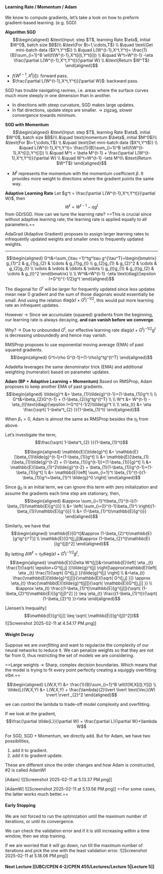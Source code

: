 #### Learning Rate / Momentum / Adam
We know to compute gradients, let’s take a look on how to preform gradient-based learning. (e.g. SGD)

**Algorithm SGD**
$$\begin{aligned}
&\text{Input: step $T$, learning Rate $\eta$, initial $W^0$, batch size $B$}\\
&\text{For $t=1,\cdots,T$} \\ 
&\quad \text{Get mini-batch data ($X^t,Y^t$)} \\
&\quad L(W^{t-1},X^t,Y^t)= \frac{1}{B}\sum_{i=1}^B \ell(f(W^{t-1},X^t[i]),Y^t[i])) \\
&\quad W^t=W^{t-1} -\eta \frac{\partial L(W^{t-1},X^t,Y^t)}{\partial W} \\ 
&\text{Return $W^T$}
\end{aligned}$$


- $f(W^{t-1},X^t[i])$: forward pass.
- $\frac{\partial L(W^{t-1},X^t,Y^t)}{\partial W}$: backward pass.

SGD has trouble navigating ravines, i.e. areas where the surface curves much more steeply in one dimension than in another.
- In directions with steep curvature, SGD makes large updates.
- In flat directions, update steps are smaller.
→ zigzag, slower convergence towards minimum.

**SGD with Momentum**
$$\begin{aligned}
&\text{Input: step $T$, learning Rate $\eta$, initial $W^0$, batch size $B$}\\ &\quad \text{momentum $\beta$, initial $M^0$}\\
&\text{For $t=1,\cdots,T$} \\ 
&\quad \text{Get mini-batch data ($X^t,Y^t$)} \\
&\quad L(W^{t-1},X^t,Y^t)= \frac{1}{B}\sum_{i=1}^B \ell(f(W^{t-1},X^t[i]),Y^t[i])) \\
&\quad M^t = \beta M^{t-1} + \frac{\partial L(W^{t-1},X^t,Y^t)}{\partial W}  \\
&\quad W^t=W^{t-1} -\eta M^t\\ 
&\text{Return $W^T$}
\end{aligned}$$
- $M^t$ represents the momentum with the momentum coefficient $\beta$. It provides more weight to directions where the gradient points the same way.

**Adaptive Learning Rate**
Let $g^t = \frac{\partial L(W^{t-1},X^t,Y^t)}{\partial W}$, then
$$W^t=W^{t-1}-\eta g^t$$
from GD/SGD. How can we tune the learning rate?
==This is crucial since without adaptive learning rate, the learning rate is applied equally to all parameters.==

AdaGrad (Adaptive Gradient) proposes to assign larger learning rates to infrequently updated weights and smaller ones to frequently updated weights.

---

$$\begin{aligned}
G^t&=\sum_{\tau =1}^tg^\tau g^{\tau^T}=\begin{bmatrix}
g_{1}^2 & g_{1}g_{2} & \cdots & g_{1}g_{t} \\
g_{2}g_{1} & g_{2}^2 & \cdots & g_{2}g_{t} \\
\vdots & \vdots & \ddots & \vdots \\
g_{t}g_{1} & g_{t}g_{2} & \cdots & g_{t}^2
\end{bmatrix} \\ \\
W^t&=W^{t-1} -\eta \text{diag}(\epsilon I+G^t)^{-1/2}g^t
\end{aligned}$$

The diagonal for $G^t$ will be larger for frequently updated since less updates mean near 0 gradient and the sum of those diagonals would essentially be small. And using the relation $\text{diag}(\epsilon I+G^t)^{-1/2}$, this would put more learning rate an infrequent updates.

However → Since we accumulate (squared) gradients from the beginning, our learning rate is always decaying, **and can vanish before we converge**.

Why? → Due to unbounded $G^t$, our effective learning rate $\text{diag}(\epsilon I+G^t)^{-1/2}g^t$ is decreasing unboundedly and hence may vanish.

RMSProp proposes to use exponential moving average (EMA) of past squared gradients.
$$\begin{aligned}
G^t=\rho G^{t-1}+(1-\rho)g^tg^{t^T}
\end{aligned}$$

Adadelta leverages the same denominator trick (EMA) and additional weighting (numerator) based on parameter updates.

**Adam (BP + Adaptive Learning + Momentum)**
Based on RMSProp, Adam proposes to keep another EMA of past gradients.
$$\begin{aligned}
\tilde{g}^t &= \beta_{1}\tilde{g}^{t-1}+(1-\beta_{1})g^t \\ \\
G^t&=\beta_{2}G^{t-1} + (1-\beta_{2})g^tg^{t^T} \\ \\
W^t &= W^{t-1} -\eta_{t}\text{diag}(\epsilon I+G^t)^{-1/2}\tilde{g}^t \\ \\
\eta_{t} &= \eta \frac{\sqrt{ 1-\beta^t_{2} }}{1-\beta_{1}^t}
\end{aligned}$$

When $\beta_{1}=0$, Adam is almost the same as RMSProp besides the $\eta_{t}$ from above.

Let’s investigate the term,
$$\frac{\sqrt{ 1-\beta^t_{2} }}{1-\beta_{1}^t}$$

$$\begin{aligned}
\mathbb{E}[\tilde{g}^t] &= \mathbb{E}[\beta_{1}\tilde{g}^{t-1}+(1-\beta_{1})g^t] \\
&= \mathbb{E}[\beta_{1}(\beta_{1}\tilde{g}^{t-2} + (1-\beta_{1})g^{t-1})+(1-\beta_{1}){g}^t] \\ 
&= \mathbb{E}[\beta_{1}^2\tilde{g}^{t-2} + \beta_{1}(1-\beta_{1})g^{t-1}+(1-\beta_{1})g^t] \\ 
&= \mathbb{E}\left[ \sum_{i=1}^t \beta_{1}^{t-i}(1-\beta_{1})g^i+\beta_{1}^t \tilde{g}^0 \right]
\end{aligned}$$

Since $\tilde{g}_0$ is an initial term, we can ignore this term with zero initialization and assume the gradients each time step are stationary, then,
$$\begin{aligned}
&\approx \sum_{i=1}^t\beta_{1}^{t-i}(1-\beta_{1})\mathbb{E}[g^{i}] \\ 
&= \left( \sum_{i=0}^{t-1}\beta_{1}^i \right)(1-\beta_{1})\mathbb{E}[g^{i}] \\
&= (1-\beta_{1}^t)\mathbb{E}[g^{i}]
\end{aligned}$$

Similarly, we have that
$$\begin{aligned}
\mathbb{E}[G^t]&\approx (1-\beta_{2}^t)\mathbb{E}[g^ig^{i^T}] \\
\mathbb{E}[G^t[j,j]]&\approx (1-\beta_{2}^t)\mathbb{E}[(g^i[j])^2]
\end{aligned}$$

By letting $\Delta W^t = \eta_{t}\text{diag}(\epsilon I+G^t)^{-1/2}\tilde{g}^t$,
$$\begin{aligned}
\mathbb{E}[\Delta W^t[j]]&=\mathbb{E}\left[ \eta _{t} \frac{1}{\sqrt{ \epsilon+G^t[j,j] }}\tilde{g}^t[j] \right]\approx\mathbb{E}\left[ \eta _{t} \frac{1}{\sqrt{ G^t[j,j] }}\tilde{g}^t[j] \right] \\ 
&=\eta_{t} \frac{\mathbb{E}[\tilde{g}^t[j]]}{\mathbb{E}[\sqrt{ G^t[j,j] }]} \approx \eta_{t} \frac{\mathbb{E}[\tilde{g}^t[j]]}{\sqrt{ \mathbb{E}[G^t[j,j]] }} \\ 
&\approx \eta_{t} \frac{(1-\beta_{1}^t)\mathbb{E}[g^i[j]]}{\sqrt{ (1-\beta_{2}^t)\mathbb{E}[(g^i[j])^2] }} \leq \eta_{t} \frac{(1-\beta_{1}^t)}{\sqrt{ (1-\beta_{2}^t) }}=\eta
\end{aligned}$$

[Jensen’s Inequality]
$$\mathbb{E}[g^i[j]] \leq \sqrt{ \mathbb{E}[(g^i[j])^2]}$$
![[Screenshot 2025-02-11 at 4.54.17 PM.png]]

#### Weight Decay
Suppose we are *overfitting* and want to regularize the complexity of our neural networks to reduce it. We can penalize weights so that they are not far from 0, thus restricting the set of models we are considering.

==Large weights → Sharp, complex decision boundaries. Which means that the model is trying to fit every point perfectly creating a squiggly overfitting vibe.==

$$\begin{aligned}
L(W,X,Y) &= \frac{1}{B}\sum_{i=1}^B \ell(f(W,X[i]),Y[i]) \\ 
\tilde{L}(W,X,Y) &= L(W,X,Y) + \frac{\lambda}{2}\lvert \lvert \text{Vec}(W) \rvert  \rvert _{2}^2
\end{aligned}$$

we can control the lambda to trade-off model complexity and overfitting.

If we look at the gradient,
$$\frac{\partial \tilde{L}}{\partial W} = \frac{\partial L}{\partial W}+\lambda W$$

For SGD, SGD + Momentum, we directly add. But for Adam, we have two possibilities,
1. add it to gradient.
2. add it to gradient update.

These are different since the order changes and how Adam is constructed, #2 is called AdamW!

[Adam]
![[Screenshot 2025-02-11 at 5.13.37 PM.png]]

[AdamW]
![[Screenshot 2025-02-11 at 5.13.56 PM.png]]
==For some cases, the latter works much better.==

#### Early Stopping
We are not forced to run the optimization until the maximum number of iterations, or until its convergence.

We can check the validation error and if it is still increasing within a time window, then we stop training.

If we are worried that it will go down, run till the maximum number of iterations and pick the one with the least validation error.
![[Screenshot 2025-02-11 at 5.18.06 PM.png]]

#### Next Lecture [[UBC/CPEN 4-2/CPEN 455/Lectures/Lecture 5|Lecture 5]]
